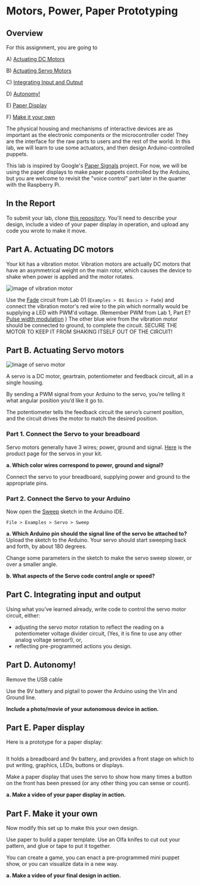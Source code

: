# Motors, Power, Paper Prototyping

## Overview
For this assignment, you are going to 

A) [Actuating DC Motors](#part-a-actuating-dc-motors) 

B) [Actuating Servo Motors](#part-b-actuating-servo-motors) 

C) [Integrating Input and Output](#part-c-integrating-input-and-output)

D) [Autonomy!](#part-d-autonomy)

E) [Paper Display](#part-e-paper-display) 

F) [Make it your own](#part-f-make-it-your-own)



The physical housing and mechanisms of interactive devices are as important as the electronic components or the microcontroller code! They are the interface for the raw parts to users and the rest of the world. In this lab, we will learn to use some actuators, and then design Arduino-controlled puppets.

This lab is inspired by Google's [Paper Signals](https://papersignals.withgoogle.com) project. For now, we will be using the paper displays to make paper puppets controlled by the Arduino, but you are welcome to revisit the "voice control" part later in the quarter with the Raspberry Pi. 


## In the Report

To submit your lab, clone [this repository](https://github.com/FAR-Lab/IDD-Fa18-Lab4). You'll need to describe your design, include a video of your paper display in operation, and upload any code you wrote to make it move.


## Part A. Actuating DC motors


Your kit has a vibration motor. Vibration motors are actually DC motors that have an asymmetrical weight on the main rotor, which causes the device to shake when power is applied and the motor rotates. 

![image of vibration motor](https://cdn-shop.adafruit.com/145x109/1201-01.jpg)

Use the [Fade](https://www.arduino.cc/en/tutorial/fade) circuit from Lab 01 (```Examples > 01 Basics > Fade```) and connect the vibration motor's red wire to the pin which normally would be supplying a LED with PWM'd voltage. (Remember PWM from Lab 1, Part E? [Pulse width modulation](https://github.com/FAR-Lab/Developing-and-Designing-Interactive-Devices/wiki/Lab-01#part-e-fade-a-led-using-arduino) )  The other blue wire from the vibration motor should be connected to ground, to complete the circuit. SECURE THE MOTOR TO KEEP IT FROM SHAKING ITSELF OUT OF THE CIRCUIT!

## Part B. Actuating Servo motors
![Image of servo motor](https://cdn-shop.adafruit.com/145x109/169-06.jpg)

A servo is a DC motor, geartrain, potentiometer and feedback circuit, all in a single housing.

By sending a PWM signal from your Arduino to the servo, you’re telling it what angular position you’d like it go to.

The potentiometer tells the feedback circuit the servo’s current position, and the circuit drives the motor to match the desired position.

### Part 1. Connect the Servo to your breadboard

Servo motors generally have 3 wires; power, ground and signal. [Here](https://www.adafruit.com/product/169) is the product page for the servos in your kit. 

**a. Which color wires correspond to power, ground and signal?**

Connect the servo to your breadboard, supplying power and ground to the appropriate pins. 

### Part 2. Connect the Servo to your Arduino

Now open the [Sweep](https://www.arduino.cc/en/Tutorial/Sweep) sketch in the Arduino IDE. 

```File > Examples > Servo > Sweep```

**a. Which Arduino pin should the signal line of the servo be attached to?**
Upload the sketch to the Arduino. Your servo should start sweeping back and forth, by about 180 degrees.

Change some parameters in the sketch to make the servo sweep slower, or over a smaller angle.

**b. What aspects of the Servo code control angle or speed?**

## Part C. Integrating input and output

Using what you've learned already, write code to control the servo motor circuit, either:
* adjusting the servo motor rotation to reflect the reading on a potentiometer voltage divider circuit, (Yes, it is fine to use any other analog voltage sensor!), or, 
* reflecting pre-programmed actions you design. 

## Part D. Autonomy!

Remove the USB cable

Use the 9V battery and pigtail to power the Arduino using the Vin and Ground line.

**Include a photo/movie of your autonomous device in action.**

## Part E. Paper display

Here is a prototype for a paper display:

![]()

It holds a breadboard and 9v battery, and provides a front stage on which to put writing, graphics, LEDs, buttons or displays.

Make a paper display that uses the servo to show how many times a button on the front has been pressed (or any other thing you can sense or count). 


**a. Make a video of your paper display in action.**

## Part F. Make it your own

Now modify this set up to make this your own design. 

Use paper to build a paper template. Use an Olfa knifes to cut out your pattern, and glue or tape to put it together. <!--If you'd like to use the paper cutter, [here's how](https://github.com/FAR-Lab/Developing-and-Designing-Interactive-Devices/wiki/How-to-use-the-Silhouette-Cameo-Cutter).-->

You can create a game, you can enact a pre-programmed mini puppet show, or you can visualize data in a new way.

<!--If your design involves having someone controlling the puppet in real time (e.g. using sensors), please film that happening. Otherwise, film the puppet performing it's moves. -->

**a. Make a video of your final design in action.**
 